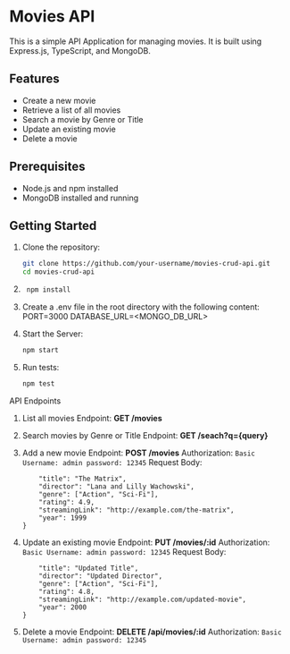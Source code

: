 # Movies API

This is a simple API Application for managing movies. It is built using Express.js, TypeScript, and MongoDB.

## Features

- Create a new movie
- Retrieve a list of all movies
- Search a movie by Genre or Title
- Update an existing movie
- Delete a movie

## Prerequisites

- Node.js and npm installed
- MongoDB installed and running

## Getting Started

1. Clone the repository:

   ```bash
   git clone https://github.com/your-username/movies-crud-api.git
   cd movies-crud-api

2. ```bash 
    npm install

3.  Create a .env file in the root directory with the following content: 
    PORT=3000
    DATABASE_URL=<MONGO_DB_URL>

4. Start the Server:
    ```bash
    npm start

5. Run tests:
    ```bash
    npm test

API Endpoints

1.  List all movies
    Endpoint: **GET /movies**

2.  Search movies by Genre or Title
    Endpoint: **GET /seach?q={query}**

3.  Add a new movie
    Endpoint: **POST /movies**
    Authorization: ``Basic
        Username: admin
        password: 12345``
    Request Body:
    ```{
        "title": "The Matrix",
        "director": "Lana and Lilly Wachowski",
        "genre": ["Action", "Sci-Fi"],
        "rating": 4.9,
        "streamingLink": "http://example.com/the-matrix",
        "year": 1999
    }

4.  Update an existing movie
    Endpoint: **PUT /movies/:id**
    Authorization: ``Basic
        Username: admin
        password: 12345``
    Request Body:
    ```{
        "title": "Updated Title",
        "director": "Updated Director",
        "genre": ["Action", "Sci-Fi"],
        "rating": 4.8,
        "streamingLink": "http://example.com/updated-movie",
        "year": 2000
    }

5.  Delete a movie
    Endpoint: **DELETE /api/movies/:id**
    Authorization: ``Basic
        Username: admin
        password: 12345``